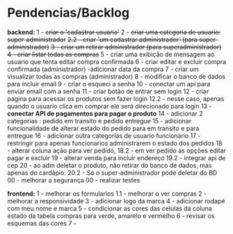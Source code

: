 # Pendencias/Backlog
**backend:**
1 - ~~criar o 'cadastrar usuario'~~
2 - ~~criar uma categoria de usuario: super-administrador~~
    ~~2.2 - criar 'um cadastrar administrador' (para super-administrador)~~
~~3 - criar um retirar administrador (para superadministrador)~~
~~4 - criar listar todas as compras~~
5 - criar uma exibição de mensagem ao usuario que tenta editar compra confirmada
6 - criar editar e excluir compra confirmada (administrador)
    -adicionar data da compra
7 - criar um visualizar todas as compras (administrador)
8 - modificar o banco de dados para incluir email
9 - criar o esqueci a senha 
10 - conectar um api para enviar email com a senha 
11 - criar botão de entrar sem login
12 - criar pagina para acessar os produtos sem fazer login
    12.2 - nesse caso, apenas quando o usuario clica em comprar ele será direcionado para login
13 - **conectar API de pagamentos para pagar o produto** 
14 - adicionar 2 categorias : pedido em transito e pedido entregue
15 - adicionar funcionalidade de alterar estado do pedido para em transito e para entregue
16 - adicionar outra categorias de usuario funcionário
17 - restringir para apenas funcionarios administrarem o estado dos pedidos
18 - alterar coluna ação para ver pedido, 
    18.2 - em ver pedido as opções editar pagar e excluir
19 - alterar venda para incluir endereço
    19.2 - integrar api de cep
20 - ao adm deletar o produto, não retirar do banco de dados, mas apenas do cardápio. 
    20.2 - Só o super-administrador pode deletar do BD
00 - melhorar a segurança
00 - realizar testes

**frontend:**
1 - melhorar os formularios
    1.1 -  melhorar o ver compras
2 - melhorar a responsividade
3 - adicionar logo da marca
4 - adicionar rodapé com meu nome e marca
5 - condicionar as cores das celulas da coluna estado da tabela compras para verde, amarelo  e vermelho
6 - revisar os esquemas das cores
7 - 